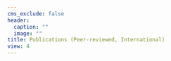 ```yaml
---
cms_exclude: false
header:
  caption: ""
  image: ""
title: Publications (Peer-reviewed, International)
view: 4
---
```

 